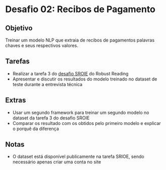 # Desafio 02: Recibos de Pagamento

## Objetivo

Treinar um modelo NLP que extraia de recibos de pagamentos palavras chaves e seus respectivos valores.

## Tarefas

- Realizar a tarefa 3 do [desafio SROIE](https://rrc.cvc.uab.es/?ch=13&com=tasks) do Robust Reading
- Apresentar e discutir os resultados do modelo treinado no dataset de teste durante a entrevista técnica 

## Extras

- Usar um segundo framework para treinar um segundo modelo no dataset da tarefa 3 do desafio SROIE 
- Comparar os resultado com os obtidos pelo primeiro modelo e explicar o porquê da diferença

## Notas

- O dataset está disponível publicamente na tarefa SRIOE, sendo necessário apenas criar uma conta no site
